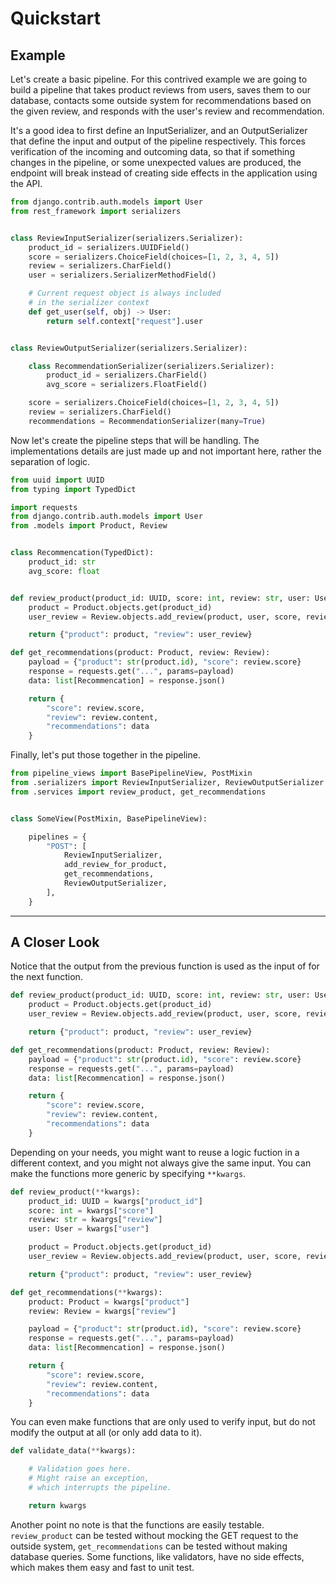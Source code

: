 # Quickstart

## Example

Let's create a basic pipeline. For this contrived example we are going to build
a pipeline that takes product reviews from users, saves them to our database,
contacts some outside system for recommendations based on the given review, and
responds with the user's review and recommendation.

It's a good idea to first define an InputSerializer, and an OutputSerializer that define
the input and output of the pipeline respectively. This forces verification of the incoming
and outcoming data, so that if something changes in the pipeline, or some unexpected values
are produced, the endpoint will break instead of creating side effects in the application
using the API.

```python title="serializers.py"
from django.contrib.auth.models import User
from rest_framework import serializers


class ReviewInputSerializer(serializers.Serializer):
    product_id = serializers.UUIDField()
    score = serializers.ChoiceField(choices=[1, 2, 3, 4, 5])
    review = serializers.CharField()
    user = serializers.SerializerMethodField()

    # Current request object is always included
    # in the serializer context
    def get_user(self, obj) -> User:
        return self.context["request"].user


class ReviewOutputSerializer(serializers.Serializer):

    class RecommendationSerializer(serializers.Serializer):
        product_id = serializers.CharField()
        avg_score = serializers.FloatField()

    score = serializers.ChoiceField(choices=[1, 2, 3, 4, 5])
    review = serializers.CharField()
    recommendations = RecommendationSerializer(many=True)


```

Now let's create the pipeline steps that will be handling. The implementations
details are just made up and not important here, rather the separation of logic.

```python title="services.py"
from uuid import UUID
from typing import TypedDict

import requests
from django.contrib.auth.models import User
from .models import Product, Review


class Recommencation(TypedDict):
    product_id: str
    avg_score: float


def review_product(product_id: UUID, score: int, review: str, user: User):
    product = Product.objects.get(product_id)
    user_review = Review.objects.add_review(product, user, score, review)

    return {"product": product, "review": user_review}

def get_recommendations(product: Product, review: Review):
    payload = {"product": str(product.id), "score": review.score}
    response = requests.get("...", params=payload)
    data: list[Recommencation] = response.json()

    return {
        "score": review.score,
        "review": review.content,
        "recommendations": data
    }
```

Finally, let's put those together in the pipeline.

```python title="views.py"
from pipeline_views import BasePipelineView, PostMixin
from .serializers import ReviewInputSerializer, ReviewOutputSerializer
from .services import review_product, get_recommendations


class SomeView(PostMixin, BasePipelineView):

    pipelines = {
        "POST": [
            ReviewInputSerializer,
            add_review_for_product,
            get_recommendations,
            ReviewOutputSerializer,
        ],
    }
```

---

## A Closer Look

Notice that the output from the previous function is used as the input of for
the next function.

```python hl_lines="5 6 7"
def review_product(product_id: UUID, score: int, review: str, user: User):
    product = Product.objects.get(product_id)
    user_review = Review.objects.add_review(product, user, score, review)

    return {"product": product, "review": user_review}

def get_recommendations(product: Product, review: Review):
    payload = {"product": str(product.id), "score": review.score}
    response = requests.get("...", params=payload)
    data: list[Recommencation] = response.json()

    return {
        "score": review.score,
        "review": review.content,
        "recommendations": data
    }
```

Depending on your needs, you might want to reuse a logic fuction in a different context,
and you might not always give the same input. You can make the functions more generic
by specifying `**kwargs`.

```python hl_lines="1 2 3 4 5 12 13 14"
def review_product(**kwargs):
    product_id: UUID = kwargs["product_id"]
    score: int = kwargs["score"]
    review: str = kwargs["review"]
    user: User = kwargs["user"]

    product = Product.objects.get(product_id)
    user_review = Review.objects.add_review(product, user, score, review)

    return {"product": product, "review": user_review}

def get_recommendations(**kwargs):
    product: Product = kwargs["product"]
    review: Review = kwargs["review"]

    payload = {"product": str(product.id), "score": review.score}
    response = requests.get("...", params=payload)
    data: list[Recommencation] = response.json()

    return {
        "score": review.score,
        "review": review.content,
        "recommendations": data
    }
```

You can even make functions that are only used to verify input,
but do not modify the output at all (or only add data to it).

```python
def validate_data(**kwargs):

    # Validation goes here.
    # Might raise an exception,
    # which interrupts the pipeline.

    return kwargs

```

Another point no note is that the functions are easily testable.
`review_product` can be tested without mocking the GET request
to the outside system, `get_recommendations` can be tested
without making database queries. Some functions, like validators,
have no side effects, which makes them easy and fast to unit test.
